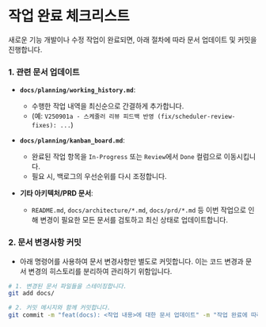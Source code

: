 # 작업 완료 체크리스트

새로운 기능 개발이나 수정 작업이 완료되면, 아래 절차에 따라 문서 업데이트 및 커밋을 진행합니다.

### 1. 관련 문서 업데이트

-   **`docs/planning/working_history.md`**:
    -   수행한 작업 내역을 최신순으로 간결하게 추가합니다.
    -   (예: `V250901a - 스케줄러 리뷰 피드백 반영 (fix/scheduler-review-fixes): ...`)

-   **`docs/planning/kanban_board.md`**:
    -   완료된 작업 항목을 `In-Progress` 또는 `Review`에서 `Done` 컬럼으로 이동시킵니다.
    -   필요 시, 백로그의 우선순위를 다시 조정합니다.

-   **기타 아키텍처/PRD 문서**:
    -   `README.md`, `docs/architecture/*.md`, `docs/prd/*.md` 등 이번 작업으로 인해 변경이 필요한 모든 문서를 검토하고 최신 상태로 업데이트합니다.

### 2. 문서 변경사항 커밋

-   아래 명령어를 사용하여 문서 변경사항만 별도로 커밋합니다. 이는 코드 변경과 문서 변경의 히스토리를 분리하여 관리하기 위함입니다.

```bash
# 1. 변경된 문서 파일들을 스테이징합니다.
git add docs/

# 2. 커밋 메시지와 함께 커밋합니다.
git commit -m "feat(docs): <작업 내용>에 대한 문서 업데이트" -m "작업 완료에 따라 working_history, kanban_board 등을 최신 상태로 업데이트합니다."
```
